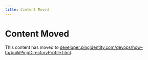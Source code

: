 ```yaml
---
title: Content Moved
---
```

# Content Moved

This content has moved to [developer.pingidentity.com/devops/how-to/buildPingDirectoryProfile.html](https://developer.pingidentity.com/devops/how-to/buildPingDirectoryProfile.html).
